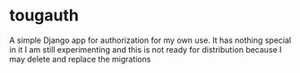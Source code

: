# tougauth
A simple Django app for authorization for my own use.  It has nothing special in it 
I am still experimenting and this is not ready for distribution because I may delete and replace the migrations
